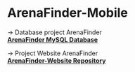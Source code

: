 # ArenaFinder-Mobile

 -> Database project ArenaFinder <br>
[**ArenaFinder MySQL Database**](https://drive.google.com/drive/folders/1c9xHuEOusnqJxNEYW4B3H-rG1FlXcvvt?usp=sharing)

 -> Project Website ArenaFinder <br>
[**ArenaFinder-Website Repository**](https://github.com/mahen-alim/ArenaFinder-Web)
